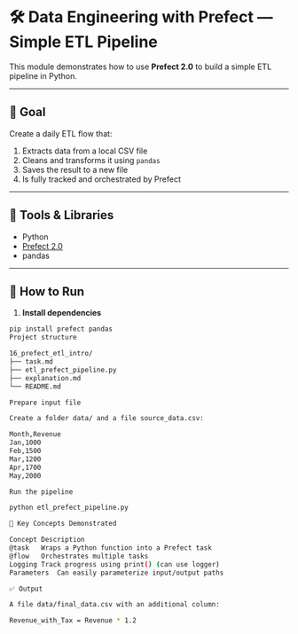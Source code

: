 # 🛠️ Data Engineering with Prefect — Simple ETL Pipeline

This module demonstrates how to use **Prefect 2.0** to build a simple ETL pipeline in Python.

---

## 🎯 Goal

Create a daily ETL flow that:
1. Extracts data from a local CSV file
2. Cleans and transforms it using `pandas`
3. Saves the result to a new file
4. Is fully tracked and orchestrated by Prefect

---

## 🧰 Tools & Libraries

- Python
- [Prefect 2.0](https://docs.prefect.io/)
- pandas

---

## 🚀 How to Run

1. **Install dependencies**
```bash
pip install prefect pandas
Project structure

16_prefect_etl_intro/
├── task.md
├── etl_prefect_pipeline.py
├── explanation.md
└── README.md

Prepare input file

Create a folder data/ and a file source_data.csv:

Month,Revenue
Jan,1000
Feb,1500
Mar,1200
Apr,1700
May,2000

Run the pipeline

python etl_prefect_pipeline.py

🧠 Key Concepts Demonstrated

Concept	Description
@task	Wraps a Python function into a Prefect task
@flow	Orchestrates multiple tasks
Logging	Track progress using print() (can use logger)
Parameters	Can easily parameterize input/output paths

✅ Output

A file data/final_data.csv with an additional column:

Revenue_with_Tax = Revenue * 1.2
